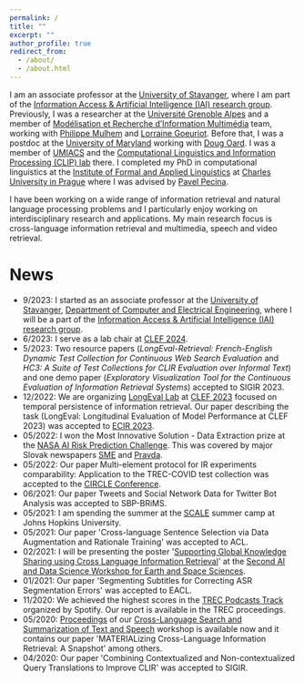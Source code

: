 ```yaml
---
permalink: /
title: ""
excerpt: ""
author_profile: true
redirect_from: 
  - /about/
  - /about.html
---
```


I am an associate professor at the [University of Stavanger](https://www.uis.no/en), where I am part of the [Information Access & Artificial Intelligence (IAI) research group](https://iai.group/). Previously, I was a researcher at the [Université Grenoble Alpes](https://www.univ-grenoble-alpes.fr/) and a member of [Modélisation et Recherche d’Information Multimédia](https://www.liglab.fr/fr/recherche/equipes-recherche/mrim) team, working with [Philippe Mulhem](https://lig-membres.imag.fr/mulhem/) and [Lorraine Goeuriot](http://mrim.imag.fr/User/lorraine.goeuriot/). Before that, I was a postdoc at the [University of Maryland](https://umd.edu) working with [Doug Oard](https://user.eng.umd.edu/~oard/). I was a member of [UMIACS](https://www.umiacs.umd.edu/) and the [Computational Linguistics and Information Processing (CLIP) lab](https://wiki.umiacs.umd.edu/clip/) there. I completed my PhD in computational linguistics at the [Institute of Formal and Applied Linguistics](http://ufal.mff.cuni.cz/) at [Charles University in Prague](https://cuni.cz/) where I was advised by [Pavel Pecina](http://ufal.mff.cuni.cz/~pecina/index.html). 

I have been working on a wide range of information retrieval and natural language processing problems and I particularly enjoy working on interdisciplinary research and applications. My main research focus is cross-language information retrieval and multimedia, speech and video retrieval. 

News
======
* 9/2023: I started as an associate professor at the [University of Stavanger](https://www.uis.no/en), [Department of Computer and Electrical Engineering](https://www.uis.no/en/about-uis/department-of-electrical-engineering-and-computer-science), where I will be a part of the [Information Access & Artificial Intelligence (IAI) research group](https://iai.group/).
* 6/2023: I serve as a lab chair at [CLEF 2024](https://clef2024.imag.fr/index.php).
* 5/2023: Two resource papers (*LongEval-Retrieval: French-English Dynamic Test Collection for Continuous Web Search Evaluation*  and *HC3: A Suite of Test Collections for CLIR Evaluation over Informal Text*) and one demo paper (*Exploratory Visualization Tool for the Continuous Evaluation of Information Retrieval Systems*) accepted to SIGIR 2023. 
* 12/2022: We are organizing [LongEval Lab](https://clef-longeval.github.io/) at [CLEF 2023](https://clef2023.clef-initiative.eu/) focused on temporal persistence of information retrieval. Our paper describing the task (LongEval: Longitudinal Evaluation of Model Performance at CLEF 2023) was accepted to [ECIR 2023](https://ecir2023.org/).
* 05/2022: I won the Most Innovative Solution - Data Extraction prize at the [NASA AI Risk Prediction Challenge](https://www.nasa.gov/risky-space-business-challenge). This was covered by major Slovak newspapers [SME](https://tech.sme.sk/c/22912540/slovenka-vyhrala-sutaz-nasa-navrhla-ako-mozu-predchadzat-rizikam.html) and [Pravda](https://vat.pravda.sk/vesmir/clanok/626627-slovenka-petra-galuscakova-pomohla-americkej-nasa-so-spracovanim-dat-vyhrala-prestiznu-cenu/).
* 05/2022: Our paper Multi-element protocol for IR experiments comparability: Application to the TREC-COVID test collection was accepted to the [CIRCLE Conference](https://www.irit.fr/CIRCLE/).
* 06/2021: Our paper Tweets and Social Network Data for Twitter Bot Analysis was accepted to SBP-BRiMS.
* 05/2021: I am spending the summer at the [SCALE](https://hltcoe.jhu.edu/research/scale/) summer camp at Johns Hopkins University.
* 05/2021: Our paper 'Cross-language Sentence Selection via Data Augmentation and Rationale Training' was accepted to ACL.
* 02/2021: I will be presenting the poster '[Supporting Global Knowledge Sharing using Cross Language Information Retrieval](NASA_Presentation.pdf)' at the [Second AI and Data Science Workshop for Earth and Space Sciences](https://datascience.jpl.nasa.gov/aiworkshop).
* 01/2021: Our paper 'Segmenting Subtitles for Correcting ASR Segmentation Errors' was accepted to EACL.
* 11/2020: We achieved the highest scores in the [TREC Podcasts Track](https://podcastsdataset.byspotify.com/) organized by Spotify. Our report is available in the TREC proceedings.
* 05/2020: [Proceedings](https://lrec2020.lrec-conf.org/media/proceedings/Workshops/Books/CLSSTS2020book.pdf) of our [Cross-Language Search and Summarization of Text and Speech](http://users.umiacs.umd.edu/~oard/clssts/) workshop is available now and it contains our paper 'MATERIALizing Cross-Language Information Retrieval: A Snapshot' among others.
* 04/2020: Our paper 'Combining Contextualized and Non-contextualized Query Translations to Improve CLIR' was accepted to SIGIR.
